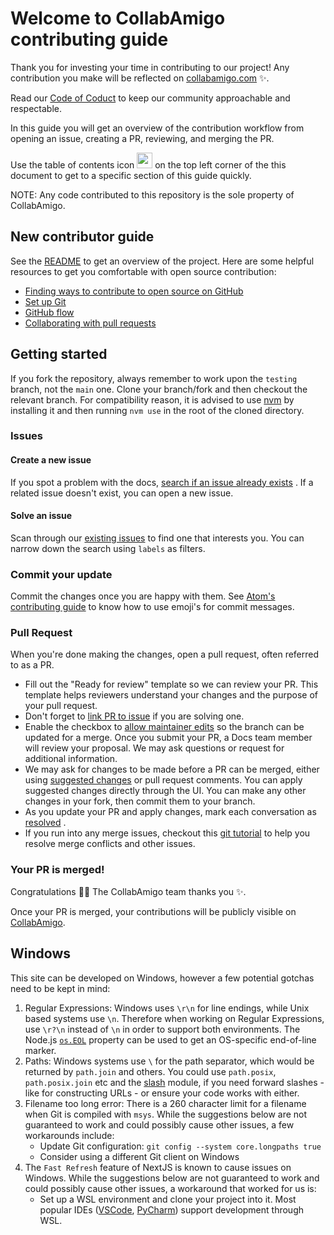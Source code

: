 # Welcome to CollabAmigo contributing guide <!-- omit in toc -->

Thank you for investing your time in contributing to our project! Any contribution you make will be reflected
on [collabamigo.com](https://collabamigo.com/en) :sparkles:.

Read our [Code of Coduct](./CODE_OF_CONDUCT.md) to keep our community approachable and respectable.

In this guide you will get an overview of the contribution workflow from opening an issue, creating a PR, reviewing, and
merging the PR.

Use the table of contents icon <img src="https://raw.githubusercontent.com/github/docs/main/assets/images/table-of-contents.png" width="25" height="25" /> on the top
left corner of the this document to get to a specific section of this guide quickly.

NOTE: Any code contributed to this repository is the sole property of CollabAmigo.
## New contributor guide

See the [README](README.md) to get an overview of the project. Here are some helpful resources to get you comfortable
with open source contribution:

- [Finding ways to contribute to open source on GitHub](https://docs.github.com/en/get-started/exploring-projects-on-github/finding-ways-to-contribute-to-open-source-on-github)
- [Set up Git](https://docs.github.com/en/get-started/quickstart/set-up-git)
- [GitHub flow](https://docs.github.com/en/get-started/quickstart/github-flow)
- [Collaborating with pull requests](https://docs.github.com/en/github/collaborating-with-pull-requests)

## Getting started

If you fork the repository, always remember to work upon the `testing` branch, not the `main` one. Clone your branch/fork
and then checkout the relevant branch. For compatibility reason, it is advised to use [nvm](https://github.com/nvm-sh/nvm)
 by installing it and then running `nvm use` in the root of the cloned directory.

### Issues

#### Create a new issue

If you spot a problem with the
docs, [search if an issue already exists](https://docs.github.com/en/github/searching-for-information-on-github/searching-on-github/searching-issues-and-pull-requests#search-by-the-title-body-or-comments)
. If a related issue doesn't exist, you can open a new issue.

#### Solve an issue

Scan through our [existing issues](https://github.com/watson-hex/frontend-collabamigo/issues) to find one that interests you. You can narrow
down the search using `labels` as filters.


### Commit your update

Commit the changes once you are happy with them.
See [Atom's contributing guide](https://github.com/atom/atom/blob/master/CONTRIBUTING.md#git-commit-messages) to know
how to use emoji's for commit messages.


### Pull Request

When you're done making the changes, open a pull request, often referred to as a PR.

- Fill out the "Ready for review" template so we can review your PR. This template helps reviewers understand your
  changes and the purpose of your pull request.
- Don't forget
  to [link PR to issue](https://docs.github.com/en/issues/tracking-your-work-with-issues/linking-a-pull-request-to-an-issue)
  if you are solving one.
- Enable the checkbox
  to [allow maintainer edits](https://docs.github.com/en/github/collaborating-with-issues-and-pull-requests/allowing-changes-to-a-pull-request-branch-created-from-a-fork)
  so the branch can be updated for a merge. Once you submit your PR, a Docs team member will review your proposal. We
  may ask questions or request for additional information.
- We may ask for changes to be made before a PR can be merged, either
  using [suggested changes](https://docs.github.com/en/github/collaborating-with-issues-and-pull-requests/incorporating-feedback-in-your-pull-request)
  or pull request comments. You can apply suggested changes directly through the UI. You can make any other changes in
  your fork, then commit them to your branch.
- As you update your PR and apply changes, mark each conversation
  as [resolved](https://docs.github.com/en/github/collaborating-with-issues-and-pull-requests/commenting-on-a-pull-request#resolving-conversations)
  .
- If you run into any merge issues, checkout
  this [git tutorial](https://lab.github.com/githubtraining/managing-merge-conflicts) to help you resolve merge
  conflicts and other issues.

### Your PR is merged!

Congratulations :tada::tada: The CollabAmigo team thanks you :sparkles:.

Once your PR is merged, your contributions will be publicly visible on [CollabAmigo](https://collabamigo.com/).

## Windows

This site can be developed on Windows, however a few potential gotchas need to be kept in mind:

1. Regular Expressions: Windows uses `\r\n` for line endings, while Unix based systems use `\n`. Therefore when working
   on Regular Expressions, use `\r?\n` instead of `\n` in order to support both environments. The
   Node.js [`os.EOL`](https://nodejs.org/api/os.html#os_os_eol) property can be used to get an OS-specific end-of-line
   marker.
2. Paths: Windows systems use `\` for the path separator, which would be returned by `path.join` and others. You could
   use `path.posix`, `path.posix.join` etc and the [slash](https://ghub.io/slash) module, if you need forward slashes -
   like for constructing URLs - or ensure your code works with either.
3. Filename too long error: There is a 260 character limit for a filename when Git is compiled with `msys`. While the
   suggestions below are not guaranteed to work and could possibly cause other issues, a few workarounds include:
    - Update Git configuration: `git config --system core.longpaths true`
    - Consider using a different Git client on Windows
4. The `Fast Refresh` feature of NextJS is known to cause issues on Windows. While the suggestions below are not
   guaranteed to work and could possibly cause other issues, a workaround that worked for us is:
    - Set up a WSL environment and clone your project into it. Most popular IDEs ([VSCode](https://code.visualstudio.com/docs/remote/wsl), 
   [PyCharm](https://www.jetbrains.com/help/idea/how-to-use-wsl-development-environment-in-product.html)) support development through WSL.
